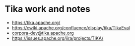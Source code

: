 # Tika work and notes

* https://tika.apache.org/
* https://cwiki.apache.org/confluence/display/tika/TikaEval
* corpora-dev@tika.apache.org
* https://issues.apache.org/jira/projects/TIKA/

